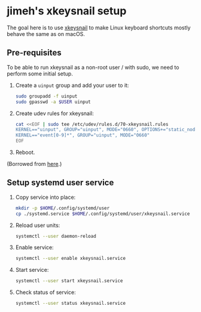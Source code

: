 # jimeh's xkeysnail setup

The goal here is to use [xkeysnail][] to make Linux keyboard shortcuts mostly
behave the same as on macOS.

[xkeysnail]: https://github.com/mooz/xkeysnail

## Pre-requisites

To be able to run xkeysnail as a non-root user / with sudo, we need to perform
some initial setup.

1. Create a `uinput` group and add your user to it:
   ```bash
   sudo groupadd -f uinput
   sudo gpasswd -a $USER uinput
   ```
2. Create udev rules for xkeysnail:
   ```bash
   cat <<EOF | sudo tee /etc/udev/rules.d/70-xkeysnail.rules
   KERNEL=="uinput", GROUP="uinput", MODE="0660", OPTIONS+="static_node=uinput"
   KERNEL=="event[0-9]*", GROUP="uinput", MODE="0660"
   EOF
   ```
3. Reboot.

(Borrowed from [here][1].)

[1]: https://github.com/mooz/xkeysnail/issues/64#issuecomment-600380800

## Setup systemd user service

1. Copy service into place:
   ```bash
   mkdir -p $HOME/.config/systemd/user
   cp ./systemd.service $HOME/.config/systemd/user/xkeysnail.service
   ```
2. Reload user units:
   ```bash
   systemctl --user daemon-reload
   ```
3. Enable service:
   ```bash
   systemctl --user enable xkeysnail.service
   ```
4. Start service:
   ```bash
   systemctl --user start xkeysnail.service
   ```
5. Check status of service:
   ```bash
   systemctl --user status xkeysnail.service
   ```
